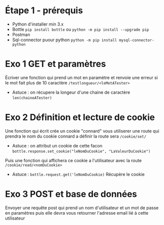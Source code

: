 # Étape 1 - prérequis

- Python d'installer min 3.x
- Bottle
  `pip install bottle` ou `python -m pip install --upgrade pip`
- Postman
- Sql-connector puour python `python -m pip install mysql-connector-python`



# Exo 1 GET et paramètres

Écriver une fonction qui prend un mot en paramètre et renvoie une erreur si le mot fait plus de 10 caractère `/testlongueur/<leMotATester>`
  - Astuce : on récupere la longeur d'une chaine de caractère `len(chaineATester)` 


# Exo 2 Définition et lecture de cookie

Une fonction qui écrit crée un cookie "connard" vous utiliserer une route qui prendra le nom du cookie connard a définir la route sera `/cookie/set/`
- Astuce : on attribut un cookie de cette facon `bottle.response.set_cookie("leNomDuCookie", "LaValeurDuCookie")`

Puis une fonction qui affichera ce cookie a l'utilisateur avec la route `/cookie/read/<nomDuCookie>`
- Astuce : `bottle.request.get('leNomDuCookie)` Récupère le cookie



# Exo 3 POST et base de données

  Envoyer une requête post qui prend un nom d'utilisateur et un mot de passe en paramètres
  puis elle devra vous retourner l'adresse email lié à cette utilisateur
